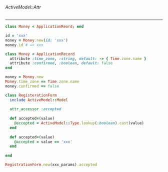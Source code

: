 ###### ActiveModel::Attr
---


```active_record.rb
class Money < ApplicationReord; end

id = 'xxx'
money = Money.new(id: 'xxx')
money.id # => xxx
```

```active_record_attr.rb
class Money < ApplicationRecord
  attribute :time_zone, :string, default: -> { Time.zone.name }
  attribute :confirmed, :boolean, default: false
end

money = Money.new
Money.time_zone == Time.zone.name
money.confirmed == false
```

```active_model.rb
class RegisterationForm
  include ActiveModel::Model
  
  attr_accessor :accepted
  
  def accepted=(value)
    @accepted = ActiveModel::Type.lookup(:boolean).cast(value)
  end
  
  def accepted=(value)
    @accepted = value == 'xxx'
  end
  
end

RegistrationForm.new(xxx_params).accepted
```

```
```

```
```

```
```

```
```

```
```

```
```

```
```

```
```

```
```

```
```

```
```

```
```

```
```

```
```

```
```

```
```

```
```

```
```

```
```

```
```

```
```

```
```

```
```

```
```

```
```

```
```

```
```

```
```

```
```

```
```

```
```

```
```

```
```

```
```

```
```

```
```

```
```

```
```

```
```

```
```

```
```

```
```

```
```

```
```

```
```

```
```

```
```

```
```

```
```

```
```

```
```

```
```

```
```

```
```

```
```

```
```

```
```

```
```

```
```

```
```

```
```

